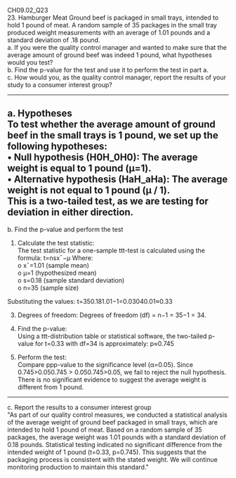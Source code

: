 CH09.02_Q23  
23. Hamburger Meat Ground beef is packaged in small trays, intended to hold 1 pound of meat. A random sample of 35 packages in the small tray produced weight measurements with an average of 1.01 pounds and a standard deviation of .18 pound.  
a. If you were the quality control manager and wanted to make sure that the average amount of ground beef was indeed 1 pound, what hypotheses would you test?  
b. Find the p-value for the test and use it to perform the test in part a.  
c. How would you, as the quality control manager, report the results of your study to a consumer interest group?  

---
a. Hypotheses  
To test whether the average amount of ground beef in the small trays is 1 pound, we set up the following hypotheses:  
•	Null hypothesis (H0H_0H0): The average weight is equal to 1 pound (μ=1).  
•	Alternative hypothesis (HaH_aHa): The average weight is not equal to 1 pound (μ / 1).  
This is a two-tailed test, as we are testing for deviation in either direction.  
---

b. Find the p-value and perform the test  
1.	Calculate the test statistic:  
The test statistic for a one-sample ttt-test is calculated using the formula:   t=nsxˉ−μ
Where:  
o	xˉ=1.01 (sample mean)  
o	μ=1 (hypothesized mean)  
o	s=0.18 (sample standard deviation)  
o	n=35 (sample size)  

Substituting the values:  t=350.181.01−1=0.03040.01≈0.33  

3.	Degrees of freedom: Degrees of freedom (df) = n−1 = 35−1 = 34.  

4.	Find the p-value:  
Using a ttt-distribution table or statistical software, the two-tailed p-value for t=0.33 with df=34 is approximately:  p≈0.745  

5.	Perform the test:  
Compare ppp-value to the significance level (α=0.05). Since 0.745>0.050.745 > 0.050.745>0.05, we fail to reject the null hypothesis.   
There is no significant evidence to suggest the average weight is different from 1 pound.

---
c. Report the results to a consumer interest group  
"As part of our quality control measures, we conducted a statistical analysis of the average weight of ground beef packaged in small trays, which are intended to hold 1 pound of meat. Based on a random sample of 35 packages, the average weight was 1.01 pounds with a standard deviation of 0.18 pounds. Statistical testing indicated no significant difference from the intended weight of 1 pound (t=0.33, p=0.745). This suggests that the packaging process is consistent with the stated weight. We will continue monitoring production to maintain this standard."
